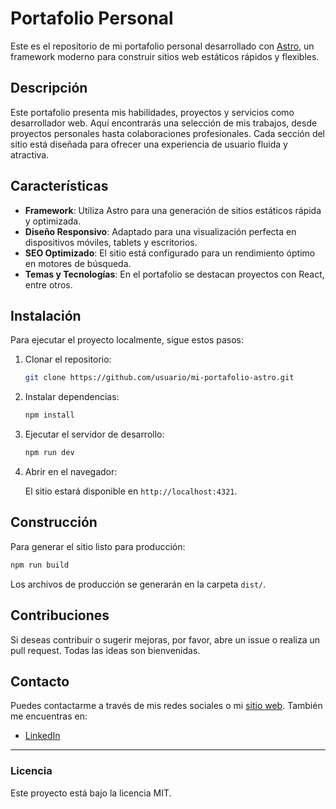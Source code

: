 
# Portafolio Personal

Este es el repositorio de mi portafolio personal desarrollado con [Astro](https://astro.build/), un framework moderno para construir sitios web estáticos rápidos y flexibles.

## Descripción

Este portafolio presenta mis habilidades, proyectos y servicios como desarrollador web. Aquí encontrarás una selección de mis trabajos, desde proyectos personales hasta colaboraciones profesionales. Cada sección del sitio está diseñada para ofrecer una experiencia de usuario fluida y atractiva.

## Características

- **Framework**: Utiliza Astro para una generación de sitios estáticos rápida y optimizada.
- **Diseño Responsivo**: Adaptado para una visualización perfecta en dispositivos móviles, tablets y escritorios.
- **SEO Optimizado**: El sitio está configurado para un rendimiento óptimo en motores de búsqueda.
- **Temas y Tecnologías**: En el portafolio se destacan proyectos con React, entre otros.

## Instalación

Para ejecutar el proyecto localmente, sigue estos pasos:

1. Clonar el repositorio:

   ```bash
   git clone https://github.com/usuario/mi-portafolio-astro.git
   ```

2. Instalar dependencias:

   ```bash
   npm install
   ```

3. Ejecutar el servidor de desarrollo:

   ```bash
   npm run dev
   ```

4. Abrir en el navegador:

   El sitio estará disponible en `http://localhost:4321`.

## Construcción

Para generar el sitio listo para producción:

```bash
npm run build
```

Los archivos de producción se generarán en la carpeta `dist/`.

## Contribuciones

Si deseas contribuir o sugerir mejoras, por favor, abre un issue o realiza un pull request. Todas las ideas son bienvenidas.

## Contacto

Puedes contactarme a través de mis redes sociales o mi [sitio web](https://juangramajo.dev). También me encuentras en:

- [LinkedIn](https://linkedin.com/in/juangramajo)


---

### Licencia

Este proyecto está bajo la licencia MIT. 